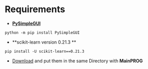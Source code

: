 # Requirements 

- **[PySimpleGUI](https://github.com/PySimpleGUI)**

```
python -m pip install PySimpleGUI
```
-	**scikit-learn version 0.21.3 ** 
```
pip install -U scikit-learn==0.21.3
```
- [Download](https://github.com/ZW01f/Ai_project_2021/tree/main/important_files) and put them in the same Directory with **MainPROG** 
